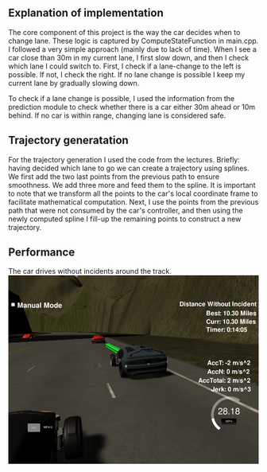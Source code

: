 ## Explanation of implementation

The core component of this project is the way the car decides when to change lane. These logic is captured by ComputeStateFunction in main.cpp. 
I followed a very simple approach (mainly due to lack of time). When I see a car close than 30m in my current lane, I first slow down, and then I check which lane I could switch to. First, I check if a lane-change to the left is possible. If not, I check the right. If no lane change is possible I keep my current lane by gradually slowing down.

To check if a lane change is possible, I used the information from the prediction module to check whether there is a car either 30m ahead or 10m behind. If no car is within range, changing lane is considered safe.

## Trajectory generatation
For the trajectory generation I used the code from the lectures. Briefly: having decided which lane to go we can create a trajectory using splines. We first add the two last points from the previous path to ensure smoothness. We add three more and feed them to the spline. It is important to note that we transform all the points to the car's local coordinate frame to facilitate mathematical computation. Next, I use the points from the previous path that were not consumed by the car's controller, and then using the newly computed spline I fill-up the remaining points to construct a new trajectory.

## Performance
The car drives without incidents around the track.
![Snapshot](path_planning.png)